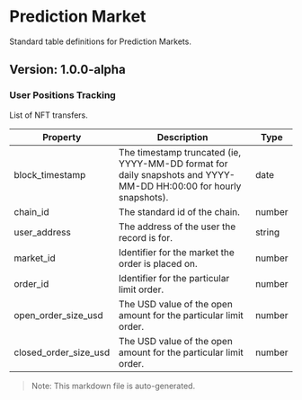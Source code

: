 # Prediction Market

Standard table definitions for Prediction Markets.

## Version: 1.0.0-alpha

### User Positions Tracking

List of NFT transfers.

| Property                | Description                                               | Type   |
|-------------------------|-----------------------------------------------------------|--------|
| block_timestamp          | The timestamp truncated (ie, YYYY-MM-DD format for daily snapshots and YYYY-MM-DD HH:00:00 for hourly snapshots). | date |
| chain_id                 | The standard id of the chain.                             | number |
| user_address             | The address of the user the record is for.                | string |
| market_id                | Identifier for the market the order is placed on.         | number |
| order_id                 | Identifier for the particular limit order.                | number |
| open_order_size_usd      | The USD value of the open amount for the particular limit order. | number |
| closed_order_size_usd    | The USD value of the open amount for the particular limit order. | number |

> Note: This markdown file is auto-generated.
